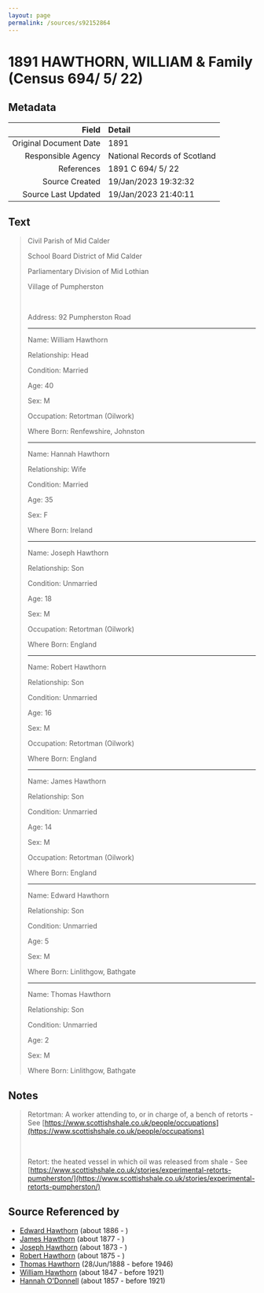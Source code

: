 ```yaml
---
layout: page
permalink: /sources/s92152864
---
```


# 1891 HAWTHORN, WILLIAM & Family (Census 694/ 5/ 22)

## Metadata

Field | Detail
---:|:---
Original Document Date | 1891
Responsible Agency | National Records of Scotland
References | 1891 C 694/ 5/ 22
Source Created | 19/Jan/2023 19:32:32
Source Last Updated | 19/Jan/2023 21:40:11

## Text

> Civil Parish of Mid Calder
>
> School Board District of Mid Calder
>
> Parliamentary Division of Mid Lothian
>
> Village of Pumpherston
>
> <br/>
>
> Address: 92 Pumpherston Road
>
> ---
>
> Name: William Hawthorn
>
> Relationship: Head
>
> Condition: Married
>
> Age: 40
>
> Sex: M
>
> Occupation: Retortman (Oilwork)
>
> Where Born: Renfewshire, Johnston
>
> ---
>
> Name: Hannah Hawthorn
>
> Relationship: Wife
>
> Condition: Married
>
> Age: 35
>
> Sex: F
>
> Where Born: Ireland
>
> ---
>
> Name: Joseph Hawthorn
>
> Relationship: Son
>
> Condition: Unmarried
>
> Age: 18
>
> Sex: M
>
> Occupation: Retortman (Oilwork)
>
> Where Born: England
>
> ---
>
> Name: Robert Hawthorn
>
> Relationship: Son
>
> Condition: Unmarried
>
> Age: 16
>
> Sex: M
>
> Occupation: Retortman (Oilwork)
>
> Where Born: England
>
> ---
>
> Name: James Hawthorn
>
> Relationship: Son
>
> Condition: Unmarried
>
> Age: 14
>
> Sex: M
>
> Occupation: Retortman (Oilwork)
>
> Where Born: England
>
> ---
>
> Name: Edward Hawthorn
>
> Relationship: Son
>
> Condition: Unmarried
>
> Age: 5
>
> Sex: M
>
> Where Born: Linlithgow, Bathgate
>
> ---
>
> Name: Thomas Hawthorn
>
> Relationship: Son
>
> Condition: Unmarried
>
> Age: 2
>
> Sex: M
>
> Where Born: Linlithgow, Bathgate
>

## Notes

> Retortman: A worker attending to, or in charge of, a bench of retorts  - See [https://www.scottishshale.co.uk/people/occupations](https://www.scottishshale.co.uk/people/occupations)
>
> <br/>
>
> Retort: the heated vessel in which oil was released from shale  - See [https://www.scottishshale.co.uk/stories/experimental-retorts-pumpherston/](https://www.scottishshale.co.uk/stories/experimental-retorts-pumpherston/)
>


## Source Referenced by

* [Edward Hawthorn](../people/@88518114@-edward-hawthorn-b1886-d.md) (about 1886 - )
* [James Hawthorn](../people/@21482384@-james-hawthorn-b1877-d.md) (about 1877 - )
* [Joseph Hawthorn](../people/@16695817@-joseph-hawthorn-b1873-d.md) (about 1873 - )
* [Robert Hawthorn](../people/@91501446@-robert-hawthorn-b1875-d.md) (about 1875 - )
* [Thomas Hawthorn](../people/@30039040@-thomas-hawthorn-b1888-6-28-d1946.md) (28/Jun/1888 - before 1946)
* [William Hawthorn](../people/@92463484@-william-hawthorn-b1847-d1921.md) (about 1847 - before 1921)
* [Hannah O'Donnell](../people/@64641527@-hannah-o'donnell-b1857-d1921.md) (about 1857 - before 1921)
